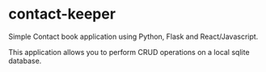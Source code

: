 # contact-keeper

Simple Contact book application using Python, Flask and React/Javascript.

This application allows you to perform CRUD operations on a local sqlite database.